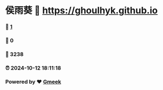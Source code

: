 # 侯雨葵 :link: https://ghoulhyk.github.io 
### :page_facing_up: [1](https://ghoulhyk.github.io/tag.html) 
### :speech_balloon: 0 
### :hibiscus: 3238 
### :alarm_clock: 2024-10-12 18:11:18 
### Powered by :heart: [Gmeek](https://github.com/Meekdai/Gmeek)
